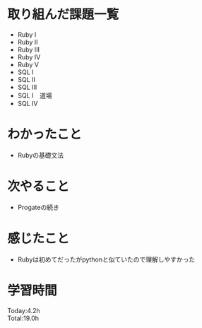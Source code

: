 # 取り組んだ課題一覧
- Ruby I
- Ruby Ⅱ
- Ruby Ⅲ
- Ruby Ⅳ
- Ruby Ⅴ
- SQL I
- SQL Ⅱ
- SQL Ⅲ
- SQL I　道場
- SQL Ⅳ
# わかったこと
- Rubyの基礎文法
# 次やること
- Progateの続き
# 感じたこと
- Rubyは初めてだったがpythonと似ていたので理解しやすかった
# 学習時間
Today:4.2h  
Total:19.0h
